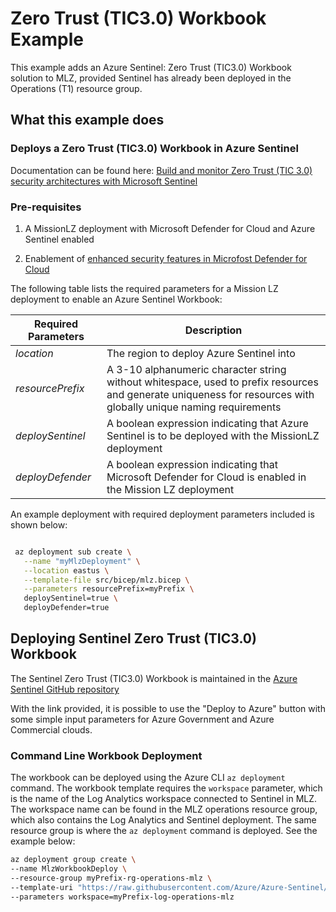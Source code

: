 # Zero Trust (TIC3.0) Workbook Example

This example adds an Azure Sentinel: Zero Trust (TIC3.0) Workbook solution to MLZ, provided Sentinel has already been deployed in the Operations (T1) resource group.

## What this example does

### Deploys a Zero Trust (TIC3.0) Workbook in Azure Sentinel

Documentation can be found here: [Build and monitor Zero Trust (TIC 3.0) security architectures with Microsoft Sentinel](https://docs.microsoft.com/en-us/security/zero-trust/integrate/sentinel-solution)

### Pre-requisites

1. A MissionLZ deployment with Microsoft Defender for Cloud and Azure Sentinel enabled

2. Enablement of [enhanced security features in Microfost Defender for Cloud](https://docs.microsoft.com/en-us/azure/defender-for-cloud/enable-enhanced-security)

The following table lists the required parameters for a Mission LZ deployment to enable an Azure Sentinel Workbook:

Required Parameters | Description
------------------- | -----------
_location_ | The region to deploy Azure Sentinel into
_resourcePrefix_ | A 3-10 alphanumeric character string without whitespace, used to prefix resources and generate uniqueness for resources with globally unique naming requirements
_deploySentinel_ | A boolean expression indicating that Azure Sentinel is to be deployed with the MissionLZ deployment
_deployDefender_ | A boolean expression indicating that Microsoft Defender for Cloud is enabled in the Mission LZ deployment

An example deployment with required deployment parameters included is shown below:

```bash

 az deployment sub create \
   --name "myMlzDeployment" \
   --location eastus \
   --template-file src/bicep/mlz.bicep \
   --parameters resourcePrefix=myPrefix \
   deploySentinel=true \
   deployDefender=true
```

## Deploying Sentinel Zero Trust (TIC3.0) Workbook

The Sentinel Zero Trust (TIC3.0) Workbook is maintained in the [Azure Sentinel GitHub repository](https://github.com/Azure/Azure-Sentinel/blob/master/Solutions/ZeroTrust(TIC3.0)/readme.md)

With the link provided, it is possible to use the "Deploy to Azure" button with some simple input parameters for Azure Government and Azure Commercial clouds.

### Command Line Workbook Deployment

The workbook can be deployed using the Azure CLI `az deployment` command. The workbook template requires the `workspace` parameter, which is the name of the Log Analytics workspace connected to Sentinel in MLZ. The workspace name can be found in the MLZ operations resource group, which also contains the Log Analytics and Sentinel deployment. The same resource group is where the `az deployment` command
is deployed. See the example below:

```bash
az deployment group create \
--name MlzWorkbookDeploy \
--resource-group myPrefix-rg-operations-mlz \
--template-uri "https://raw.githubusercontent.com/Azure/Azure-Sentinel/master/Solutions/ZeroTrust(TIC3.0)/Package/mainTemplate.json" \
--parameters workspace=myPrefix-log-operations-mlz
```
